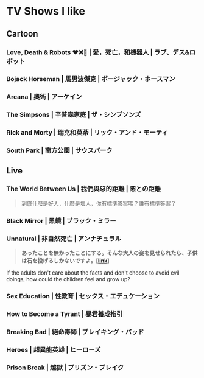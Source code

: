 # TV Shows I like

## Cartoon



### **Love, Death & Robots** ❤️❌🤖 **| 愛，死亡，和機器人 |** ラブ、デス&ロボット

### Bojack Horseman | 馬男波傑克 | ボージャック・ホースマン

### Arcana | **奧術 |** アーケイン

### The Simpsons | 辛普森家庭 | ザ・シンプソンズ

### Rick and Morty | 瑞克和莫蒂 | リック・アンド・モーティ

### South Park | 南方公園 | サウスパーク

## Live

### The World Between Us | 我們與惡的距離 | 悪との距離

> 到底什麼是好人，什麼是壞人，你有標準答案嗎？誰有標準答案？

### Black Mirror | 黑鏡 | ブラック・ミラー <a href="#firstheading" id="firstheading"></a>

### Unnatural | 非自然死亡 | アンナチュラル <a href="#firstheading" id="firstheading"></a>

> **あったことを無かったことにする。そんな大人の姿を見せられたら、子供は石を投げるしかないですよ。\[**[**link**](https://www.underwater-festival.com/ed00008/)**]**

If the adults don't care about the facts and don't choose to avoid evil doings, how could the children feel and grow up?

### Sex Education | 性教育 | セックス・エデュケーション

### How to Become a Tyrant | 暴君養成指引

### Breaking Bad | 絕命毒師 | ブレイキング・バッド

### Heroes | 超異能英雄 | ヒーローズ

### Prison Break | 越獄 | プリズン・ブレイク

